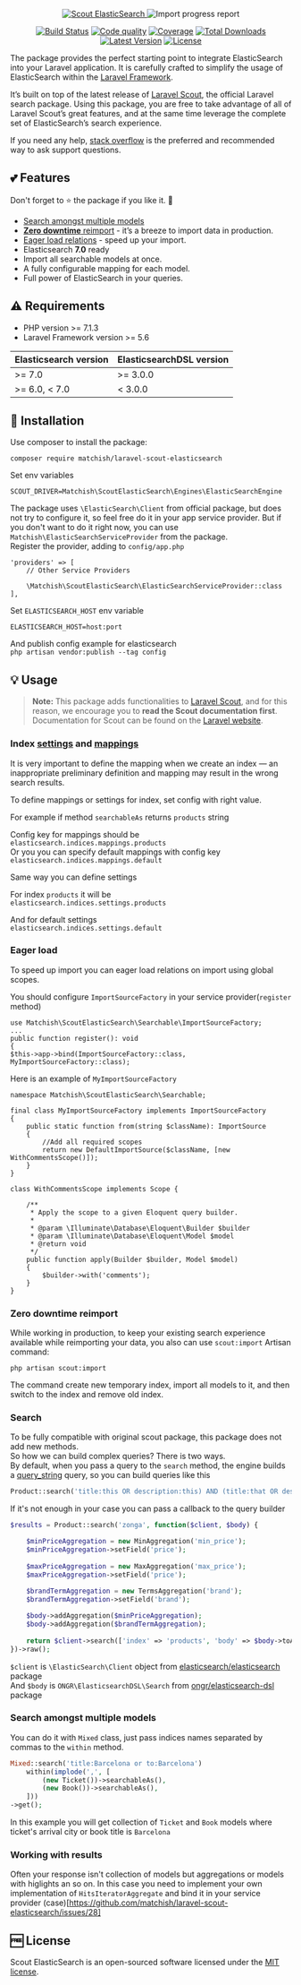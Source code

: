 <p align="center">
  <a href="https://github.com/matchish/laravel-scout-elasticsearch">
    <img alt="Scout ElasticSearch" src="https://raw.githubusercontent.com/matchish/laravel-scout-elasticsearch/master/docs/banner.svg?sanitize=true" >
  </a>
  
  <img alt="Import progress report" src="https://raw.githubusercontent.com/matchish/laravel-scout-elasticsearch/master/docs/demo.gif" >

  <p align="center">
    <a href="https://travis-ci.com/matchish/laravel-scout-elasticsearch"><img src="https://img.shields.io/travis/com/matchish/laravel-scout-elasticsearch/master.svg" alt="Build Status"></img></a>
    <a href="https://scrutinizer-ci.com/g/matchish/laravel-scout-elasticsearch"><img alt="Code quality" src="https://img.shields.io/scrutinizer/g/matchish/laravel-scout-elasticsearch.svg?label=quality"></img></a>
    <a href="https://scrutinizer-ci.com/g/matchish/laravel-scout-elasticsearch"><img src="https://img.shields.io/scrutinizer/coverage/g/matchish/laravel-scout-elasticsearch.svg" alt="Coverage"></img></a>
    <a href="https://packagist.org/packages/matchish/laravel-scout-elasticsearch"><img src="https://poser.pugx.org/matchish/laravel-scout-elasticsearch/d/total.svg" alt="Total Downloads"></a>
    <a href="https://packagist.org/packages/matchish/laravel-scout-elasticsearch"><img src="https://poser.pugx.org/matchish/laravel-scout-elasticsearch/v/stable.svg" alt="Latest Version"></a>
    <a href="https://packagist.org/packages/matchish/laravel-scout-elasticsearch"><img src="https://poser.pugx.org/matchish/laravel-scout-elasticsearch/license.svg" alt="License"></a>
  </p>
</p>

The package provides the perfect starting point to integrate
ElasticSearch into your Laravel application. It is carefully crafted to simplify the usage
of ElasticSearch within the [Laravel Framework](https://laravel.com).

It’s built on top of the latest release of [Laravel Scout](https://laravel.com/docs/scout), the official Laravel search
package. Using this package, you are free to take advantage of all of Laravel Scout’s
great features, and at the same time leverage the complete set of ElasticSearch’s search experience.

If you need any help, [stack overflow](https://stackoverflow.com/questions/tagged/laravel-scout%20laravel%20elasticsearch) is the preferred and recommended way to ask support questions.

## :two_hearts: Features  
Don't forget to :star: the package if you like it. :pray:

- [Search amongst multiple models](#search-amongst-multiple-models)
- [**Zero downtime** reimport](#zero-downtime-reimport) - it’s a breeze to import data in production.
- [Eager load relations](#eager-load) - speed up your import.
- Elasticsearch **7.0** ready
- Import all searchable models at once.
- A fully configurable mapping for each model.
- Full power of ElasticSearch in your queries.

## :warning: Requirements

- PHP version >= 7.1.3
- Laravel Framework version >= 5.6

| Elasticsearch version | ElasticsearchDSL version    |
| --------------------- | --------------------------- |
| >= 7.0                | >= 3.0.0                    |
| >= 6.0, < 7.0         | < 3.0.0                     |

## :rocket: Installation

Use composer to install the package:

`composer require matchish/laravel-scout-elasticsearch`

Set env variables
```
SCOUT_DRIVER=Matchish\ScoutElasticSearch\Engines\ElasticSearchEngine
```

The package uses `\ElasticSearch\Client` from official package, but does not try to configure it, 
so feel free do it in your app service provider. 
But if you don't want to do it right now, 
you can use `Matchish\ElasticSearchServiceProvider` from the package.  
Register the provider, adding to `config/app.php`
```
'providers' => [
    // Other Service Providers

    \Matchish\ScoutElasticSearch\ElasticSearchServiceProvider::class
],
```
Set `ELASTICSEARCH_HOST` env variable
```
ELASTICSEARCH_HOST=host:port
```
And publish config example for elasticsearch  
`php artisan vendor:publish --tag config`

## :bulb: Usage

> **Note:** This package adds functionalities to [Laravel Scout](https://github.com/laravel/scout), and for this reason, we encourage you to **read the Scout documentation first**. Documentation for Scout can be found on the [Laravel website](https://github.com/laravel/scout).

### Index [settings](https://www.elastic.co/guide/en/elasticsearch/reference/current/indices-create-index.html#create-index-settings) and [mappings](https://www.elastic.co/guide/en/elasticsearch/reference/current/indices-create-index.html#mappings)
It is very important to define the mapping when we create an index — an inappropriate preliminary definition and mapping may result in the wrong search results.

To define mappings or settings for index, set config with right value. 

For example if method `searchableAs` returns 
`products` string

Config key for mappings should be  
`elasticsearch.indices.mappings.products`  
Or you you can specify default mappings with config key 
`elasticsearch.indices.mappings.default`

Same way you can define settings

For index `products` it will be  
`elasticsearch.indices.settings.products`  

And for default settings  
`elasticsearch.indices.settings.default`

### Eager load
To speed up import you can eager load relations on import using global scopes.

You should configure `ImportSourceFactory` in your service provider(`register` method)
```
use Matchish\ScoutElasticSearch\Searchable\ImportSourceFactory;
...
public function register(): void
{
$this->app->bind(ImportSourceFactory::class, MyImportSourceFactory::class);
``` 
Here is an example of `MyImportSourceFactory`
```
namespace Matchish\ScoutElasticSearch\Searchable;

final class MyImportSourceFactory implements ImportSourceFactory
{
    public static function from(string $className): ImportSource
    {
        //Add all required scopes
        return new DefaultImportSource($className, [new WithCommentsScope()]);
    }
}

class WithCommentsScope implements Scope {

    /**
     * Apply the scope to a given Eloquent query builder.
     *
     * @param \Illuminate\Database\Eloquent\Builder $builder
     * @param \Illuminate\Database\Eloquent\Model $model
     * @return void
     */
    public function apply(Builder $builder, Model $model)
    {
        $builder->with('comments');
    }
}
```
### Zero downtime reimport
While working in production, to keep your existing search experience available while reimporting your data, you also can use `scout:import` Artisan command:  

`php artisan scout:import`

The command create new temporary index, import all models to it, and then switch to the index and remove old index.

### Search

To be fully compatible with original scout package, this package does not add new methods.  
So how we can build complex queries?
There is two ways.   
By default, when you pass a query to the `search` method, the engine builds a [query_string](https://www.elastic.co/guide/en/elasticsearch/reference/current/query-dsl-query-string-query.html) query, so you can build queries like this

```php
Product::search('title:this OR description:this) AND (title:that OR description:that')`
```

If it's not enough in your case you can pass a callback to the query builder

```php
$results = Product::search('zonga', function($client, $body) {

    $minPriceAggregation = new MinAggregation('min_price');
    $minPriceAggregation->setField('price');
    
    $maxPriceAggregation = new MaxAggregation('max_price');
    $maxPriceAggregation->setField('price');
    
    $brandTermAggregation = new TermsAggregation('brand');
    $brandTermAggregation->setField('brand');

    $body->addAggregation($minPriceAggregation);
    $body->addAggregation($brandTermAggregation);
    
    return $client->search(['index' => 'products', 'body' => $body->toArray()]);
})->raw();
```

`$client` is `\ElasticSearch\Client` object from [elasticsearch/elasticsearch](https://packagist.org/packages/elasticsearch/elasticsearch) package  
 And `$body` is `ONGR\ElasticsearchDSL\Search` from [ongr/elasticsearch-dsl](https://packagist.org/packages/ongr/elasticsearch-dsl) package  

### Search amongst multiple models
You can do it with `Mixed` class, just pass indices names separated by commas to the `within` method.
```php
Mixed::search('title:Barcelona or to:Barcelona')
    within(implode(',', [
        (new Ticket())->searchableAs(),
        (new Book())->searchableAs(),
    ]))
->get();
```
In this example you will get collection of `Ticket` and `Book` models where ticket's arrival city or
book title is `Barcelona`

### Working with results
Often your response isn't collection of models but aggregations or models with higlights an so on.
In this case you need to implement your own implementation of `HitsIteratorAggregate` and bind it in your service provider
(case)[https://github.com/matchish/laravel-scout-elasticsearch/issues/28]

## :free: License
Scout ElasticSearch is an open-sourced software licensed under the [MIT license](LICENSE.md).
